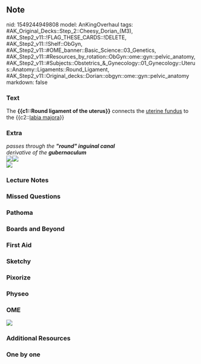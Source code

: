 ## Note
nid: 1549244949808
model: AnKingOverhaul
tags: #AK_Original_Decks::Step_2::Cheesy_Dorian_(M3), #AK_Step2_v11::!FLAG_THESE_CARDS::!DELETE, #AK_Step2_v11::!Shelf::ObGyn, #AK_Step2_v11::#OME_banner::Basic_Science::03_Genetics, #AK_Step2_v11::#Resources_by_rotation::ObGyn::ome::gyn::pelvic_anatomy, #AK_Step2_v11::#Subjects::Obstetrics_&_Gynecology::01_Gynecology::Uterus::Anatomy::Ligaments::Round_Ligament, #AK_Step2_v11::Original_decks::Dorian::obgyn::ome::gyn::pelvic_anatomy
markdown: false

### Text
The <b>{{c1::Round ligament of the uterus}}</b> connects the
<u>uterine fundus</u> to the {{c2::<u>labia majora</u>}}

### Extra
<div>
  <i>passes through the <b>"round" inguinal canal</b></i>
</div>
<div>
  <i>derivative of the <b>gubernaculum</b></i>
</div>
<div><img src="paste-519931560984577.jpg"><img src=
"paste-521512108949505.jpg"></div>
<div><img src="paste-263002322370889.jpg"></div>

### Lecture Notes


### Missed Questions


### Pathoma


### Boards and Beyond


### First Aid


### Sketchy


### Pixorize


### Physeo


### OME
<div class="ome-widget">
  <a href="https://onlinemeded.org/spa/obgyn?ref=anki"><img src=
  "_OME_AnkiFlashcards_Topic_3.png"></a>
</div>

### Additional Resources


### One by one

